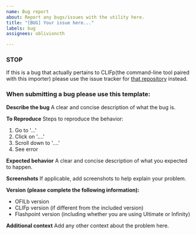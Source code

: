 ```yaml
---
name: Bug report
about: Report any bugs/issues with the utility here.
title: "[BUG] Your issue here..."
labels: bug
assignees: oblivioncth

---
```


### STOP
If this is a bug that actually pertains to CLIFp(the command-line tool paired with this importer) please use the issue tracker for [that repository](https://github.com/oblivioncth/CLIFp/issues) instead.

### When submitting a bug please use this template:
**Describe the bug**
A clear and concise description of what the bug is.

**To Reproduce**
Steps to reproduce the behavior:
1. Go to '...'
2. Click on '....'
3. Scroll down to '....'
4. See error

**Expected behavior**
A clear and concise description of what you expected to happen.

**Screenshots**
If applicable, add screenshots to help explain your problem.

**Version (please complete the following information):**
- OFILb version
- CLIFp version (if different from the included version)
- Flashpoint version (including whether you are using Ultimate or Infinity)

**Additional context**
Add any other context about the problem here.
